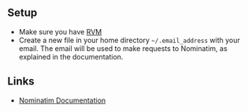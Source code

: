 
Setup
-----

- Make sure you have [RVM](http://beginrescueend.com/)
- Create a new file in your home directory `~/.email_address` with your email.
  The email will be used to make requests to Nominatim, as explained in the documentation.

Links
-----

  - [Nominatim Documentation](http://wiki.openstreetmap.org/wiki/Search)
